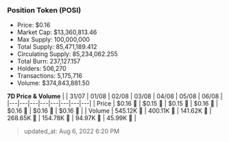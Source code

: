 
  ### Position Token (POSI)
  - Price: $0.16
  - Market Cap: $13,360,813.46
  - Max Supply: 100,000,000
  - Total Supply: 85,471,189.412
  - Circulating Supply: 85,234,062.255
  - Total Burn: 237,127.157
  - Holders: 506,270
  - Transactions: 5,175,716
  - Volume: $374,843,881.50

  **7D Price & Volume**
  | | 31&#x2F;07 | 01&#x2F;08 | 02&#x2F;08 | 03&#x2F;08 | 04&#x2F;08 | 05&#x2F;08 | 06&#x2F;08 |
  |---|---|---|---|---|---|---|---|
  | Price | $0.16 🚀 | $0.15 🔻 | $0.15 🚀 | $0.16 🚀 | $0.16 🔻 | $0.16 🚀 | $0.16 🔻 |
  | Volume | 545.12K 🚀 | 400.11K 🔻 | 141.62K 🔻 | 268.65K 🚀 | 154.78K 🔻 | 94.97K 🔻 | 45.99K 🔻 |

  > updated_at: Aug 6, 2022 6:20 PM
